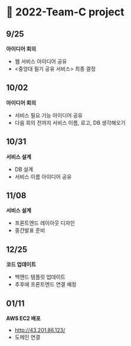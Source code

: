 # 🐣 2022-Team-C project


## 9/25
**아이디어 회의**
- 웹 서비스 아이디어 공유
- <중앙대 필기 공유 서비스> 최종 결정

## 10/02
**아이디어 회의**
- 서비스 필요 기능 아이디어 공유
- 다음 회의 전까지 서비스 이름, 로고, DB 생각해오기

## 10/31
**서비스 설계**
- DB 설계
- 서비스 이름 아이디어 공유

## 11/08
**서비스 설계**
- 프론트엔드 레이아웃 디자인
- 중간발표 준비

## 12/25
**코드 업데이트**
- 백엔드 템플릿 업데이트
- 추후에 프론트엔드 연결 예정

## 01/11
**AWS EC2 배포**
- http://43.201.86.123/
- 도메인 연결 
